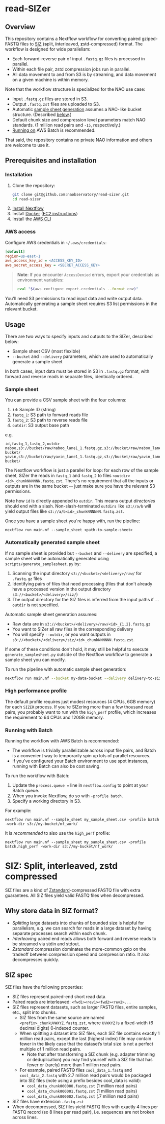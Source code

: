 # read-SIZer

## Overview

This repository contains a Nextflow workflow for converting paired gziped-FASTQ files to [SIZ](#siz-spec) (**s**plit, **i**nterleaved, **z**std-compressed) format. The workflow is designed for wide parallelism:
* Each forward-reverse pair of input `.fastq.gz` files is processed in parallel.
* Within each file pair, zstd compression jobs run in parallel.
* All data movement to and from S3 is by streaming, and data movement on a given machine is within memory.

Note that the workflow structure is specialized for the NAO use case:
* Input `.fastq.gz` files are stored in S3.
* Output `.fastq.zst` files are uploaded to S3.
* Automatic [sample sheet generation](#automatically-generated-sample-sheet) assumes a NAO-like bucket structure. (Described [below](#automatically-generated-sample-sheet).)
* Default chunk size and compression level parameters match NAO standards. (1 million read pairs and `-15`, respectively.)
* [Running on](#running-with-batch) AWS Batch is recommended.

That said, the repository contains no private NAO information and others are welcome to use it.

## Prerequisites and installation

### Installation

1. Clone the repository:
    ```bash
    git clone git@github.com:naobservatory/read-sizer.git
    cd read-sizer
    ```
2. [Install Nextflow](https://www.nextflow.io/docs/latest/install.html)
3. Install [Docker](https://docs.docker.com/engine/install/) ([EC2 instructions](https://docs.aws.amazon.com/serverless-application-model/latest/developerguide/install-docker.html))
4. Install the [AWS CLI](https://docs.aws.amazon.com/cli/latest/userguide/getting-started-install.html)

### AWS access

Configure AWS credentials in `~/.aws/credentials`:

```ini
[default]
region=us-east-1
aws_access_key_id = <ACCESS_KEY_ID>
aws_secret_access_key = <SECRET_ACCESS_KEY>
```

> **Note**: If you encounter `AccessDenied` errors, export your credentials as environment variables:
> ```bash
> eval "$(aws configure export-credentials --format env)"
> ```

You'll need S3 permissions to read input data and write output data. Automatically generating a sample sheet requires S3 list permissions in the relevant bucket.

## Usage

There are two ways to specify inputs and outputs to the SIZer, described below:
* Sample sheet CSV (most flexible)
* `--bucket` and `--delivery` parameters, which are used to automatically generate a sample sheet

In both cases, input data must be stored in S3 in `.fastq.gz` format, with forward and reverse reads in separate files, identically ordered.

### Sample sheet

You can provide a CSV sample sheet with the four columns:
1. `id`: Sample ID (string)
2. `fastq_1`: S3 path to forward reads file
3. `fastq_2`: S3 path to reverse reads file
4. `outdir`: S3 output base path

e.g.
```csv
id,fastq_1,fastq_2,outdir
naboo,s3://bucket/raw/naboo_lane1_1.fastq.gz,s3://bucket/raw/naboo_lane1_2.fastq.gz,s3://output-bucket/
yavin,s3://bucket/raw/yavin_lane1_1.fastq.gz,s3://bucket/raw/yavin_lane1_2.fastq.gz,s3://output-bucket/
```
The Nextflow workflow is just a parallel for loop: for each row of the sample sheet, SIZer the reads in `fastq_1` and `fastq_2` to files `<outdir><id>_chunkNNNNNN.fastq.zst`.
There's no requirement that all the inputs or outputs are in the same bucket -- just make sure you have the relevant S3 permissions.

Note how `id` is directly appended to `outdir`. This means output _directories_ should end with a slash. Non-slash-terminated `outdirs` like `s3://a/b` will yield output files like `s3://a/b<id>_chunkNNNNNN.fastq.zst`.


Once you have a sample sheet you're happy with, run the pipeline:
```
nextflow run main.nf --sample_sheet <path-to-sample-sheet>
```

### Automatically generated sample sheet

If no sample sheet is provided but `--bucket` and `--delivery` are specified, a sample sheet will be automatically generated using `scripts/generate_samplesheet.py` by:
1. Scanning the input directory `s3://<bucket>/<delivery>/raw/` for `.fastq.gz` files
2. Identifying pairs of files that need processing (files that don't already have a processed version in the output directory `s3://<bucket>/<delivery>/siz/`)
3. The output directory for the SIZ files is inferred from the input paths if `--outdir` is not specified.

Automatic sample sheet generation assumes:
* Raw data are in `s3://<bucket>/<delivery>/raw/<id>_{1,2}.fastq.gz`
* You want to SIZer all raw files in the corresponding delivery
* You will specify `--outdir`, or you want outputs in `s3://<bucket>/<delivery>/siz/<id>_chunkNNNNNN.fastq.zst`.

If some of these conditions don't hold, it may still be helpful to execute `generate_samplesheet.py` outside of the Nextflow workflow to generate a sample sheet you can modify.

To run the pipeline with automatic sample sheet generation:
```bash
nextflow run main.nf --bucket my-data-bucket --delivery delivery-to-siz
```

### High performance profile

The default profile requires just modest resources (4 CPUs, 6GB memory) for each `SIZER` process. If you're SIZering more than a few thousand read pairs, you probably want to run with the `high_perf` profile, which increases the requirement to 64 CPUs and 120GB memory.

### Running with Batch

Running the workflow with AWS Batch is recommended:
* The workflow is trivially parallelizable across input file pairs, and Batch is a convenient way to temporarily spin up lots of parallel resources.
* If you've configured your Batch environment to use spot instances, running with Batch can also be cost saving.

To run the workflow with Batch:
1. Update the `process.queue =` line in `nextflow.config` to point at your Batch queue.
2. When you invoke Nextflow, do so with `-profile batch`.
3. Specify a working directory in S3.

For example:
```
nextflow run main.nf --sample_sheet my_sample_sheet.csv -profile batch -work-dir s3://my-bucket/nf_work/
```

It is _recommended_ to also use the `high_perf` profile:
```
nextflow run main.nf --sample_sheet my_sample_sheet.csv -profile batch,high_perf -work-dir s3://my-bucket/nf_work/
```


# SIZ: **S**plit, **i**nterleaved, **z**std compressed

SIZ files are a kind of [Zstandard](https://facebook.github.io/zstd/)\-compressed FASTQ file with extra guarantees. All SIZ files yield valid FASTQ files when decompressed. 

## Why store data in SIZ format?
* _Splitting_ large datasets into chunks of bounded size is helpful for parallelism, e.g. we can search for reads in a large dataset by having separate processes search within each chunk.
* _Interleaving_ paired end reads allows both forward and reverse reads to be streamed via stdin and stdout.
* _Zstandard_ compression dominates the more-common gzip on the tradeoff between compression speed and compression ratio. It also decompresses quickly.

## SIZ spec

SIZ files have the following properties:

* SIZ files represent paired-end short read data.
* Paired reads are interleaved: `<fwd1><rev1><fwd2><rev2>...`
* SIZ files represent datasets, such as larger FASTQ files, entire samples, etc., split into chunks.
  * SIZ files from the same source are named `<prefix>_chunkUVWXYZ.fastq.zst`, where `UVWXYZ` is a fixed-width (6 decimal digits) 0-indexed counter.
  * When splitting a dataset into SIZ files, each SIZ file contains exactly 1 million read pairs, except the last (highest index) file may contain fewer in the likely case that the dataset’s total size is not a perfect multiple of 1 million read pairs.
    * Note that after transforming a SIZ chunk (e.g. adapter trimming or deduplication) you may find yourself with a SIZ file that has fewer or (rarely) more than 1 million read pairs.
  * For example, paired FASTQ files `cool_data_1.fastq` and `cool_data_2.fastq` with 2.7 million read pairs would be packaged into SIZ files (note using a prefix besides cool\_data is valid):
    * `cool_data_chunk000000.fastq.zst` (1 million read pairs)
    * `cool_data_chunk000001.fastq.zst` (1 million read pairs)
    * `cool_data_chunk000002.fastq.zst` (.7 million read pairs)
* SIZ files have extension `.fastq.zst`
* When decompressed, SIZ files yield FASTQ files with exactly 4 lines per FASTQ record (so 8 lines per read pair), i.e. sequences are not broken across lines.